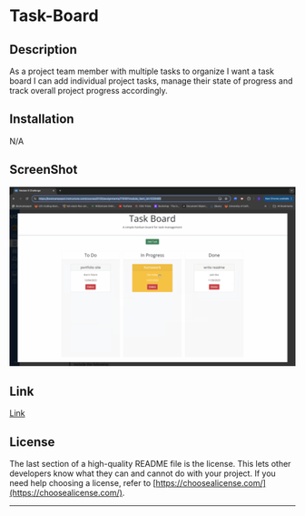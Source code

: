 # Task-Board

## Description

As a project team member with multiple tasks to organize I want a task board I can add individual project tasks, manage their state of progress and track overall project progress accordingly.


## Installation

N/A

## ScreenShot

![alt text](assets/images/screenshot.png)

## Link

[Link](#https://github.com/alextran1985/Task-Broad)

## License

The last section of a high-quality README file is the license. This lets other developers know what they can and cannot do with your project. If you need help choosing a license, refer to [https://choosealicense.com/](https://choosealicense.com/).

---

